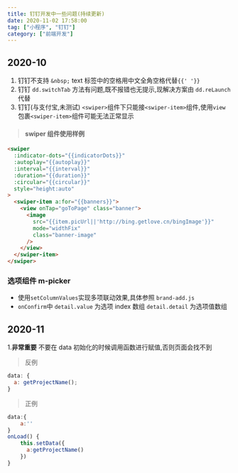 ```yaml
---
title: 钉钉开发中一些问题(持续更新)
date: 2020-11-02 17:58:00
tag: ["小程序", "钉钉"]
category: ["前端开发"]
---
```


## 2020-10

1. 钉钉不支持 `&nbsp;` text 标签中的空格用中文全角空格代替`{{' '}}`
2. 钉钉 `dd.switchTab` 方法有问题,既不报错也无提示,现解决方案由 `dd.reLaunch` 代替
3. 钉钉(与支付宝,未测试) `<swiper>`组件下只能接`<swiper-item>`组件,使用`view`包裹`<swiper-item>`组件可能无法正常显示

> #### swiper 组件使用样例

```html
<swiper
  :indicator-dots="{{indicatorDots}}"
  :autoplay="{{autoplay}}"
  :interval="{{interval}}"
  :duration="{{duration}}"
  :circular="{{circular}}"
  style="height:auto"
>
  <swiper-item a:for="{{banners}}">
    <view onTap="goToPage" class="banner">
      <image
        src="{{item.picUrl||'http://bing.getlove.cn/bingImage'}}"
        mode="widthFix"
        class="banner-image"
      />
    </view>
  </swiper-item>
</swiper>
```

### 选项组件 m-picker

- 使用`setColumnValues`实现多项联动效果,具体参照 `brand-add.js`
- `onConfirm`中 `detail.value` 为选项 index 数组 `detail.detail` 为选项值数组

## 2020-11

1.**非常重要** 不要在 data 初始化的时候调用函数进行赋值,否则页面会找不到

> 反例

```js
data: {
  a: getProjectName();
}
```

> 正例

```js
data:{
    a:''
}
onLoad() {
    this.setData({
      a:getProjectName()
    })
}
```
